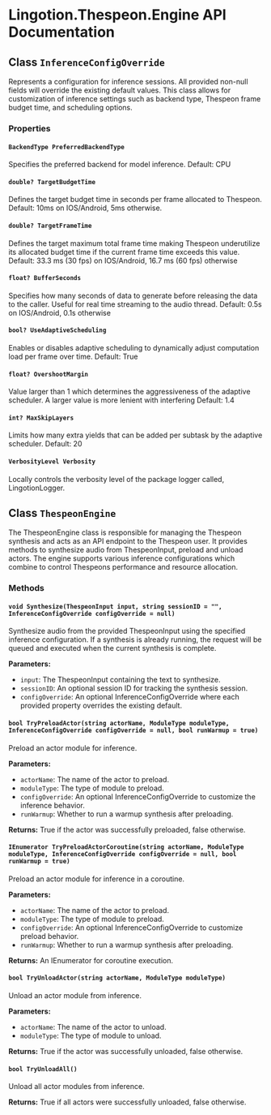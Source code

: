 # Lingotion.Thespeon.Engine API Documentation

## Class `InferenceConfigOverride`

Represents a configuration for inference sessions. All provided non-null fields will override the existing default values. This class allows for customization of inference settings such as backend type, Thespeon frame budget time, and scheduling options.
### Properties

#### `BackendType PreferredBackendType`

Specifies the preferred backend for model inference. Default: CPU
#### `double? TargetBudgetTime`

Defines the target budget time in seconds per frame allocated to Thespeon. Default: 10ms on IOS/Android, 5ms otherwise.
#### `double? TargetFrameTime`

Defines the target maximum total frame time making Thespeon underutilize its allocated budget time if the current frame time exceeds this value. Default: 33.3 ms (30 fps) on IOS/Android, 16.7 ms (60 fps) otherwise
#### `float? BufferSeconds`

Specifies how many seconds of data to generate before releasing the data to the caller. Useful for real time streaming to the audio thread. Default: 0.5s on IOS/Android, 0.1s otherwise
#### `bool? UseAdaptiveScheduling`

Enables or disables adaptive scheduling to dynamically adjust computation load per frame over time. Default: True
#### `float? OvershootMargin`

Value larger than 1 which determines the aggressiveness of the adaptive scheduler. A larger value is more lenient with interfering Default: 1.4
#### `int? MaxSkipLayers`

Limits how many extra yields that can be added per subtask by the adaptive scheduler. Default: 20
#### `VerbosityLevel Verbosity`

Locally controls the verbosity level of the package logger called, LingotionLogger.

## Class `ThespeonEngine`

The ThespeonEngine class is responsible for managing the Thespeon synthesis and acts as an API endpoint to the Thespeon user. It provides methods to synthesize audio from ThespeonInput, preload and unload actors. The engine supports various inference configurations which combine to control Thespeons performance and resource allocation.
### Methods

#### `void Synthesize(ThespeonInput input, string sessionID = "", InferenceConfigOverride configOverride = null)`

Synthesize audio from the provided ThespeonInput using the specified inference configuration. If a synthesis is already running, the request will be queued and executed when the current synthesis is complete.

**Parameters:**

- `input`: The ThespeonInput containing the text to synthesize.
- `sessionID`: An optional session ID for tracking the synthesis session.
- `configOverride`: An optional InferenceConfigOverride where each provided property overrides the existing default.
#### `bool TryPreloadActor(string actorName, ModuleType moduleType, InferenceConfigOverride configOverride = null, bool runWarmup = true)`

Preload an actor module for inference.

**Parameters:**

- `actorName`: The name of the actor to preload.
- `moduleType`: The type of module to preload.
- `configOverride`: An optional InferenceConfigOverride to customize the inference behavior.
- `runWarmup`: Whether to run a warmup synthesis after preloading.

**Returns:** True if the actor was successfully preloaded, false otherwise.
#### `IEnumerator TryPreloadActorCoroutine(string actorName, ModuleType moduleType, InferenceConfigOverride configOverride = null, bool runWarmup = true)`

Preload an actor module for inference in a coroutine.

**Parameters:**

- `actorName`: The name of the actor to preload.
- `moduleType`: The type of module to preload.
- `configOverride`: An optional InferenceConfigOverride to customize preload behavior.
- `runWarmup`: Whether to run a warmup synthesis after preloading.

**Returns:** An IEnumerator for coroutine execution.
#### `bool TryUnloadActor(string actorName, ModuleType moduleType)`

Unload an actor module from inference.

**Parameters:**

- `actorName`: The name of the actor to unload.
- `moduleType`: The type of module to unload.

**Returns:** True if the actor was successfully unloaded, false otherwise.
#### `bool TryUnloadAll()`

Unload all actor modules from inference.

**Returns:** True if all actors were successfully unloaded, false otherwise.